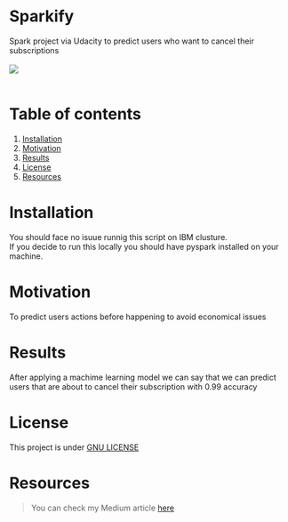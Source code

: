 # Sparkify
Spark project via Udacity to predict users who want to cancel their subscriptions
<br><br>
![](https://miro.medium.com/max/1000/1*6b5uUcdSYo2yUVVgW1JLQg.png)
<br><br>
# Table of contents
1. [Installation](#Installation)
2. [Motivation](#Motivation)
3. [Results](#Results)
4. [License](#License)
5. [Resources](#Resources)

# Installation
You should face no isuue runnig this script on IBM clusture. <br>
If you decide to run this locally you should have pyspark installed on your machine.

# Motivation
To predict users actions before happening to avoid economical issues

# Results
After applying a machime learning model we can say that we can predict users that are about to cancel their subscription with 0.99 accuracy

# License
This project is under [GNU LICENSE](https://github.com/YoussefAli99/Sparkify/blob/master/LICENSE)

# Resources
> You can check my Medium article [here](https://medium.com/@aliyoussef200399/how-to-make-your-users-enjoy-your-service-7ae0b9ce7fde?sk=a17163ddc5753c1e58014e22bd441b87)
